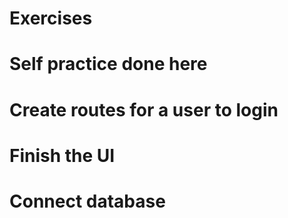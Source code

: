 # Exercises
# Self practice done here
# Create routes for a user to login
# Finish the UI
# Connect database
